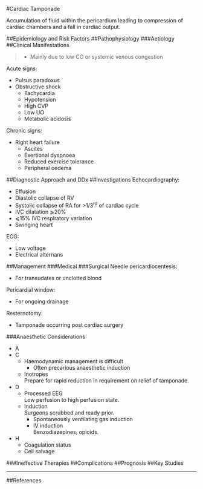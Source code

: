 #Cardiac Tamponade

Accumulation of fluid within the pericardium leading to compression of cardiac chambers and a fall in cardiac output.

##Epidemiology and Risk Factors
##Pathophysiology
###Aetiology
##Clinical Manifestations
> * Mainly due to low CO or systemic venous congestion


Acute signs:
* Pulsus paradoxus
* Obstructive shock
	* Tachycardia
	* Hypotension
	* High CVP
	* Low UO
	* Metabolic acidosis

Chronic signs:
* Right heart failure
	* Ascites
	* Exertional dyspnoea
	* Reduced exercise tolerance
	* Peripheral oedema

##Diagnostic Approach and DDx
##Investigations
Echocardiography:
* Effusion
* Diastolic collapse of RV
* Systolic collapse of RA for >1/3<sup>rd</sup> of cardiac cycle
* IVC dilatation ⩾20%
* ⩽15% IVC respiratory variation
* Swinging heart


ECG:
* Low voltage
* Electrical alternans


##Management
###Medical
###Surgical
Needle pericardiocentesis:
* For transudates or unclotted blood


Pericardial window:
* For ongoing drainage


Resternotomy:
* Tamponade occurring post cardiac surgery 

###Anaesthetic Considerations
* A
* C
	* Haemodynamic management is difficult
		* Often precarious anaesthetic induction
	* Inotropes  
	Prepare for rapid reduction in requirement on relief of tamponade.
* D
	* Processed EEG  
	Low perfusion to high perfusion state.
	* Induction  
	Surgeons scrubbed and ready prior.
		* Spontaneously ventilating gas induction
		* IV induction  
		Benzodiazepines, opioids.
* H
	* Coagulation status
	* Cell salvage

###Ineffective Therapies
##Complications
##Prognosis
##Key Studies

---
##References
